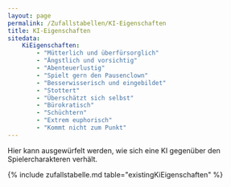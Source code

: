 ```yaml
---
layout: page
permalink: /Zufallstabellen/KI-Eigenschaften
title: KI-Eigenschaften
sitedata:
    KiEigenschaften:
        - "Mütterlich und überfürsorglich"
        - "Ängstlich und vorsichtig"
        - "Abenteuerlustig"
        - "Spielt gern den Pausenclown"
        - "Besserwisserisch und eingebildet"
        - "Stottert"
        - "Überschätzt sich selbst"
        - "Bürokratisch"
        - "Schüchtern"
        - "Extrem euphorisch"
        - "Kommt nicht zum Punkt"
---
```


Hier kann ausgewürfelt werden, wie sich eine KI gegenüber den Spielercharakteren verhält.

{% include zufallstabelle.md table="existingKiEigenschaften" %}
